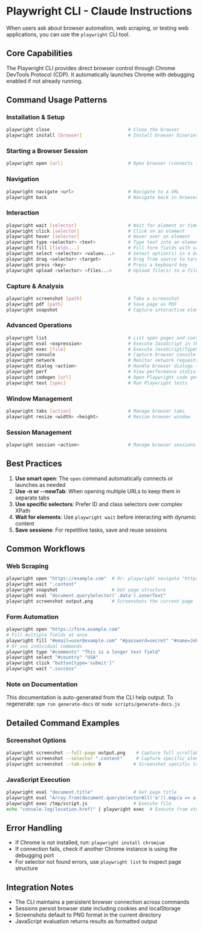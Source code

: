 # Playwright CLI - Claude Instructions

When users ask about browser automation, web scraping, or testing web applications, you can use the `playwright` CLI tool.

## Core Capabilities

The Playwright CLI provides direct browser control through Chrome DevTools Protocol (CDP). It automatically launches Chrome with debugging enabled if not already running.

## Command Usage Patterns

### Installation & Setup
```bash
playwright close                             # Close the browser
playwright install [browser]                 # Install browser binaries
```

### Starting a Browser Session
```bash
playwright open [url]                        # Open browser (connects if running,
```

### Navigation
```bash
playwright navigate <url>                    # Navigate to a URL
playwright back                              # Navigate back in browser history
```

### Interaction
```bash
playwright wait [selector]                   # Wait for element or timeout
playwright click [selector]                  # Click on an element
playwright hover [selector]                  # Hover over an element
playwright type <selector> <text>            # Type text into an element
playwright fill [fields...]                  # Fill form fields with values
playwright select <selector> <values...>     # Select option(s) in a dropdown
playwright drag <selector> <target>          # Drag from source to target element
playwright press <key>                       # Press a keyboard key
playwright upload <selector> <files...>      # Upload file(s) to a file input
```

### Capture & Analysis
```bash
playwright screenshot [path]                 # Take a screenshot
playwright pdf [path]                        # Save page as PDF
playwright snapshot                          # Capture interactive elements from
```

### Advanced Operations
```bash
playwright list                              # List open pages and contexts
playwright eval <expression>                 # Execute JavaScript in the browser
playwright exec [file]                       # Execute JavaScript/TypeScript file
playwright console                           # Capture browser console output
playwright network                           # Monitor network requests
playwright dialog <action>                   # Handle browser dialogs (alert,
playwright perf                              # View performance statistics and
playwright codegen [url]                     # Open Playwright code generator
playwright test [spec]                       # Run Playwright tests
```

### Window Management
```bash
playwright tabs [action]                     # Manage browser tabs
playwright resize <width> <height>           # Resize browser window
```

### Session Management
```bash
playwright session <action>                  # Manage browser sessions
```

## Best Practices

1. **Use smart open**: The `open` command automatically connects or launches as needed
2. **Use -n or --newTab**: When opening multiple URLs to keep them in separate tabs
3. **Use specific selectors**: Prefer ID and class selectors over complex XPath
4. **Wait for elements**: Use `playwright wait` before interacting with dynamic content
5. **Save sessions**: For repetitive tasks, save and reuse sessions

## Common Workflows

### Web Scraping
```bash
playwright open "https://example.com"  # Or: playwright navigate "https://example.com"
playwright wait ".content"
playwright snapshot                    # Get page structure
playwright eval "document.querySelector('.data').innerText"
playwright screenshot output.png       # Screenshots the current page
```

### Form Automation
```bash
playwright open "https://form.example.com"
# Fill multiple fields at once
playwright fill "#email=user@example.com" "#password=secret" "#name=John Doe"
# Or use individual commands
playwright type "#comments" "This is a longer text field"
playwright select "#country" "USA"
playwright click "button[type='submit']"
playwright wait ".success"
```

### Note on Documentation

This documentation is auto-generated from the CLI help output.
To regenerate: `npm run generate-docs` or `node scripts/generate-docs.js`

## Detailed Command Examples

### Screenshot Options
```bash
playwright screenshot --full-page output.png    # Capture full scrollable page
playwright screenshot --selector ".content"     # Capture specific element
playwright screenshot --tab-index 0            # Screenshot specific tab
```

### JavaScript Execution
```bash
playwright eval "document.title"               # Get page title
playwright eval "Array.from(document.querySelectorAll('a')).map(a => a.href)"
playwright exec /tmp/script.js                 # Execute file
echo "console.log(location.href)" | playwright exec  # Execute from stdin
```

## Error Handling

- If Chrome is not installed, run: `playwright install chromium`
- If connection fails, check if another Chrome instance is using the debugging port
- For selector not found errors, use `playwright list` to inspect page structure

## Integration Notes

- The CLI maintains a persistent browser connection across commands
- Sessions persist browser state including cookies and localStorage
- Screenshots default to PNG format in the current directory
- JavaScript evaluation returns results as formatted output
